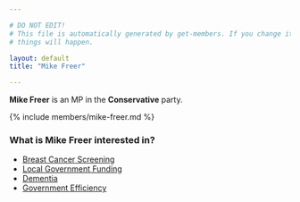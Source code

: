 ```yaml
---

# DO NOT EDIT!
# This file is automatically generated by get-members. If you change it, bad
# things will happen.

layout: default
title: "Mike Freer"

---
```


**Mike Freer** is an MP in the **Conservative** party.

{% include members/mike-freer.md %}

### What is Mike Freer interested in?


* [Breast Cancer Screening](/interests/breast-cancer-screening.html)
* [Local Government Funding](/interests/local-government-funding.html)
* [Dementia](/interests/dementia.html)
* [Government Efficiency](/interests/government-efficiency.html)
